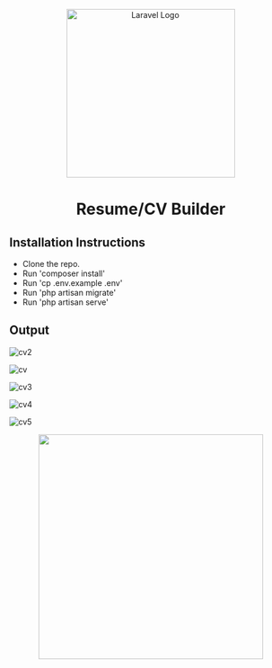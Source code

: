 <p align="center">
    <a href="https://laravel.com" target="_blank"><img src="https://raw.githubusercontent.com/laravel/art/master/logo-lockup/5%20SVG/2%20CMYK/1%20Full%20Color/laravel-logolockup-cmyk-red.svg" width="300" alt="Laravel Logo"></a></p>


<h1 align="center">Resume/CV Builder</h1>

## Installation Instructions
- Clone the repo.
- Run 'composer install'
- Run 'cp .env.example .env'
- Run 'php artisan migrate'
- Run 'php artisan serve'

## Output

![cv2](https://user-images.githubusercontent.com/80118217/213845751-840965c9-2ced-493a-9950-ea7a069a072a.JPG)


![cv](https://user-images.githubusercontent.com/80118217/213755836-92c38cbc-249f-4897-ad9d-fb421dff3e75.JPG)


![cv3](https://user-images.githubusercontent.com/80118217/213874788-25a59876-8a60-4a97-9de5-b0883f895d9e.JPG)


![cv4](https://user-images.githubusercontent.com/80118217/213915132-5486caad-c7a5-40d0-ae66-6d9ffe87fa80.JPG)


![cv5](https://user-images.githubusercontent.com/80118217/213915200-9ce2382c-4298-4997-b649-3f14f2844de0.JPG)

<p align="center"><img hight="400px" width="400px" src="https://user-images.githubusercontent.com/80118217/214058924-baa78b59-a2a7-4c69-ab6c-e84b7e30afdc.JPG"></p>



